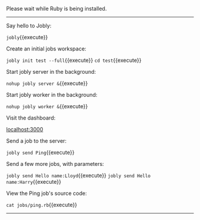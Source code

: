 Please wait while Ruby is being installed.

---

Say hello to Jobly:

`jobly`{{execute}}

Create an initial jobs workspace:

`jobly init test --full`{{execute}}
`cd test`{{execute}}

Start jobly server in the background:

`nohup jobly server &`{{execute}}

Start jobly worker in the background:

`nohup jobly worker &`{{execute}}

Visit the dashboard:

[localhost:3000][1]

Send a job to the server:

`jobly send Ping`{{execute}}

Send a few more jobs, with parameters:

`jobly send Hello name:Lloyd`{{execute}}
`jobly send Hello name:Harry`{{execute}}

View the Ping job's source code:

`cat jobs/ping.rb`{{execute}}

---

[1]: https://[[HOST_SUBDOMAIN]]-3000-[[KATACODA_HOST]].environments.katacoda.com/statuses?poll=true
